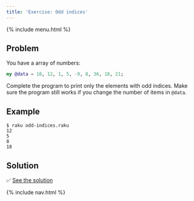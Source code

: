 ```yaml
---
title: 'Exercise: Odd indices'
---
```


{% include menu.html %}

## Problem

You have a array of numbers:

```raku
my @data = 10, 12, 1, 5, -9, 8, 36, 18, 21;
```

Complete the program to print only the elements with odd indices. Make sure the program still works if you change the number of items in `@data`.


## Example

```console
$ raku odd-indices.raku
12
5
8
18
```

## Solution

✅ [See the solution](solution)

{% include nav.html %}